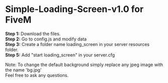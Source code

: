# Simple-Loading-Screen-v1.0 for FiveM
   
   <b>Step 1:</b> Download the files.<br>
   <b>Step 2:</b> Go to config.js and modify data<br>
   <b>Step 3:</b> Create a folder name loading_screen in your server resources folder.<br>
   <b>Step 5:</b> Add "start loading_screen" in your server.cfg<br>
 
  
  Note: To change the default background simply replace any jpeg image with the name 'bg.jpg'<br>
 Feel free to ask any questions.
